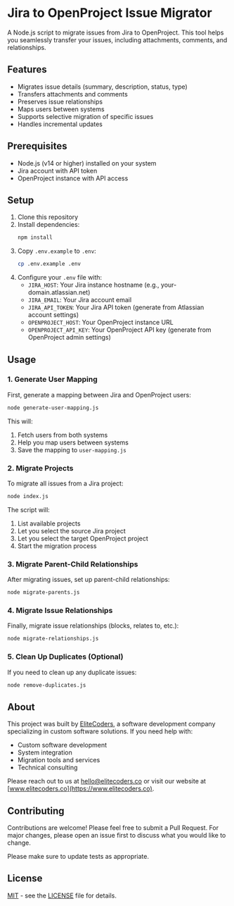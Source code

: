 # Jira to OpenProject Issue Migrator

A Node.js script to migrate issues from Jira to OpenProject. This tool helps you seamlessly transfer your issues, including attachments, comments, and relationships.

## Features

- Migrates issue details (summary, description, status, type)
- Transfers attachments and comments
- Preserves issue relationships
- Maps users between systems
- Supports selective migration of specific issues
- Handles incremental updates

## Prerequisites

- Node.js (v14 or higher) installed on your system
- Jira account with API token
- OpenProject instance with API access

## Setup

1. Clone this repository
2. Install dependencies:
   ```bash
   npm install
   ```
3. Copy `.env.example` to `.env`:
   ```bash
   cp .env.example .env
   ```
4. Configure your `.env` file with:
   - `JIRA_HOST`: Your Jira instance hostname (e.g., your-domain.atlassian.net)
   - `JIRA_EMAIL`: Your Jira account email
   - `JIRA_API_TOKEN`: Your Jira API token (generate from Atlassian account settings)
   - `OPENPROJECT_HOST`: Your OpenProject instance URL
   - `OPENPROJECT_API_KEY`: Your OpenProject API key (generate from OpenProject admin settings)

## Usage

### 1. Generate User Mapping

First, generate a mapping between Jira and OpenProject users:

```bash
node generate-user-mapping.js
```

This will:
1. Fetch users from both systems
2. Help you map users between systems
3. Save the mapping to `user-mapping.js`

### 2. Migrate Projects

To migrate all issues from a Jira project:

```bash
node index.js
```

The script will:
1. List available projects
2. Let you select the source Jira project
3. Let you select the target OpenProject project
4. Start the migration process

### 3. Migrate Parent-Child Relationships

After migrating issues, set up parent-child relationships:

```bash
node migrate-parents.js
```

### 4. Migrate Issue Relationships

Finally, migrate issue relationships (blocks, relates to, etc.):

```bash
node migrate-relationships.js
```

### 5. Clean Up Duplicates (Optional)

If you need to clean up any duplicate issues:

```bash
node remove-duplicates.js
```

## About

This project was built by [EliteCoders](https://www.elitecoders.co), a software development company specializing in custom software solutions. If you need help with:

- Custom software development
- System integration
- Migration tools and services
- Technical consulting

Please reach out to us at hello@elitecoders.co or visit our website at [www.elitecoders.co](https://www.elitecoders.co).

## Contributing

Contributions are welcome! Please feel free to submit a Pull Request. For major changes, please open an issue first to discuss what you would like to change.

Please make sure to update tests as appropriate.

## License

[MIT](LICENSE) - see the [LICENSE](LICENSE) file for details. 